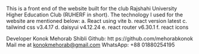 This is a front end of the website built for the club Rajshahi University Higher Education Club (RUHERF in short).
The technology I used for the website are mentioned below:
 a. React using vite
 b. react version latest
 c. tailwind css v3.4.17
 d. daisyui v4.12.24
 e. react router v6.30.1
 f. react icons 



Developer
Konok Mehorab Shibli
Github: htt ps://github.com/mehorabkonok
Mail me at konokmehorab@gmail.com
WhatsApp: +88 01880254195